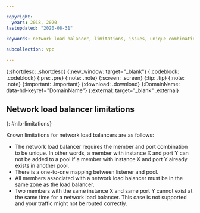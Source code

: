 ```yaml
---

copyright:
  years: 2018, 2020
lastupdated: "2020-08-31"

keywords: network load balancer, limitations, issues, unique combinations, mapping, listener, pool, port

subcollection: vpc

---
```


{:shortdesc: .shortdesc}
{:new_window: target="_blank"}
{:codeblock: .codeblock}
{:pre: .pre}
{:note: .note}
{:screen: .screen}
{:tip: .tip}
{:note: .note}
{:important: .important}
{:download: .download}
{:DomainName: data-hd-keyref="DomainName"}
{:external: target="_blank" .external}

## Network load balancer limitations
{: #nlb-limitations}

Known limitations for network load balancers are as follows:

* The network load balancer requires the member and port combination to be unique. In other words, a member with instance X and port Y can not be added to a pool if a member with instance X and port Y already exists in another pool.
* There is a one-to-one mapping between listener and pool.
* All members associated with a network load balancer must be in the same zone as the load balancer.
* Two members with the same instance X and same port Y cannot exist at the same time for a network load balancer. This case is not supported and your traffic might not be routed correctly.
